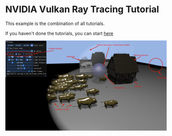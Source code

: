 ﻿# NVIDIA Vulkan Ray Tracing Tutorial

This example is the combination of all tutorials.

If you haven't done the tutorials, you can start [here](https://nvpro-samples.github.io/vk_raytracing_tutorial_KHR)

![](../docs/Images/ray_tracing__advance.png)
